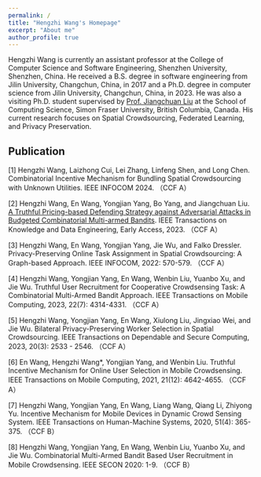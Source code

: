 ```yaml
---
permalink: /
title: "Hengzhi Wang's Homepage"
excerpt: "About me"
author_profile: true
---
```


Hengzhi Wang is currently an assistant professor at the College of Computer Science and Software Engineering, Shenzhen University, Shenzhen, China. He received a B.S. degree in software engineering from Jilin University, Changchun, China, in 2017 and a Ph.D. degree in computer science from Jilin University, Changchun, China, in 2023. He was also a visiting Ph.D. student supervised by [Prof. Jiangchuan Liu](https://www.cs.sfu.ca/~jcliu/) at the School of Computing Science, Simon Fraser University, British Columbia, Canada. His current research focuses on Spatial Crowdsourcing, Federated Learning, and Privacy Preservation.

Publication
----
[1] Hengzhi Wang, Laizhong Cui, Lei Zhang, Linfeng Shen, and Long Chen. Combinatorial Incentive Mechanism for Bundling Spatial Crowdsourcing with Unknown Utilities. IEEE INFOCOM 2024. （CCF A）

[2] Hengzhi Wang, En Wang, Yongjian Yang, Bo Yang, and Jiangchuan Liu. [A Truthful Pricing-based Defending Strategy against Adversarial Attacks in Budgeted Combinatorial Multi-armed Bandits](https://ieeexplore.ieee.org/document/10330787). IEEE Transactions on Knowledge and Data Engineering, Early Access, 2023. （CCF A）

[3] Hengzhi Wang, En Wang, Yongjian Yang, Jie Wu, and Falko Dressler. Privacy-Preserving Online Task Assignment in Spatial Crowdsourcing: A Graph-based Approach. IEEE INFOCOM, 2022: 570-579. （CCF A）

[4] Hengzhi Wang, Yongjian Yang, En Wang, Wenbin Liu, Yuanbo Xu, and Jie Wu. Truthful User Recruitment for Cooperative Crowdsensing Task: A Combinatorial Multi-Armed Bandit Approach. IEEE Transactions on Mobile Computing, 2023, 22(7): 4314-4331. （CCF A）

[5] Hengzhi Wang, Yongjian Yang, En Wang, Xiulong Liu, Jingxiao Wei, and Jie Wu. Bilateral Privacy-Preserving Worker Selection in Spatial Crowdsourcing. IEEE Transactions on Dependable and Secure Computing, 2023, 20(3): 2533 - 2546. （CCF A）

[6] En Wang, Hengzhi Wang*, Yongjian Yang, and Wenbin Liu. Truthful Incentive Mechanism for Online User Selection in Mobile Crowdsensing. IEEE Transactions on Mobile Computing, 2021, 21(12): 4642-4655. （CCF A）

[7] Hengzhi Wang, Yongjian Yang, En Wang, Liang Wang, Qiang Li, Zhiyong Yu. Incentive Mechanism for Mobile Devices in Dynamic Crowd Sensing System. IEEE Transactions on Human-Machine Systems, 2020, 51(4): 365-375. （CCF B）

[8] Hengzhi Wang, Yongjian Yang, En Wang, Wenbin Liu, Yuanbo Xu, and Jie Wu. Combinatorial Multi-Armed Bandit Based User Recruitment in Mobile Crowdsensing. IEEE SECON 2020: 1-9. （CCF B）
